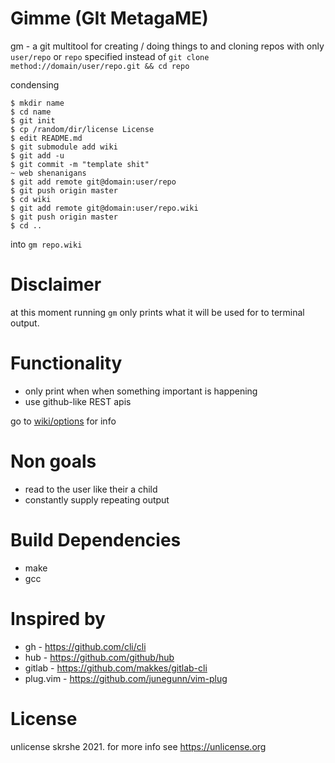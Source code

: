 # Gimme (GIt MetagaME)
gm - a git multitool for creating / doing things to and cloning
repos with only `user/repo` or `repo` specified instead of
`git clone method://domain/user/repo.git && cd repo`

condensing
```console
$ mkdir name
$ cd name
$ git init
$ cp /random/dir/license License
$ edit README.md
$ git submodule add wiki
$ git add -u
$ git commit -m "template shit"
~ web shenanigans
$ git add remote git@domain:user/repo
$ git push origin master
$ cd wiki
$ git add remote git@domain:user/repo.wiki
$ git push origin master
$ cd ..
```
into `gm repo.wiki`

# Disclaimer
at this moment running `gm` only prints what it will be used for to terminal output.

# Functionality
- only print when when something important is happening
- use github-like REST apis

go to [wiki/options](options.md) for info

# Non goals
- read to the user like their a child
- constantly supply repeating output


# Build Dependencies
- make
- gcc

# Inspired by
- gh       - <https://github.com/cli/cli>
- hub      - <https://github.com/github/hub>
- gitlab   - <https://github.com/makkes/gitlab-cli>
- plug.vim - <https://github.com/junegunn/vim-plug>

# License
unlicense skrshe 2021. for more info see <https://unlicense.org>
